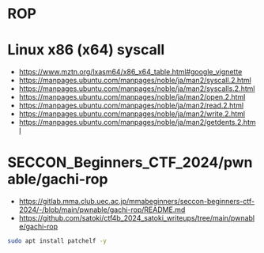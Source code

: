 # ROP

# Linux x86 (x64) syscall
- https://www.mztn.org/lxasm64/x86_x64_table.html#google_vignette
- https://manpages.ubuntu.com/manpages/noble/ja/man2/syscall.2.html
- https://manpages.ubuntu.com/manpages/noble/ja/man2/syscalls.2.html
- https://manpages.ubuntu.com/manpages/noble/ja/man2/open.2.html
- https://manpages.ubuntu.com/manpages/noble/ja/man2/read.2.html
- https://manpages.ubuntu.com/manpages/noble/ja/man2/write.2.html
- https://manpages.ubuntu.com/manpages/noble/ja/man2/getdents.2.html

# SECCON_Beginners_CTF_2024/pwnable/gachi-rop
- https://gitlab.mma.club.uec.ac.jp/mmabeginners/seccon-beginners-ctf-2024/-/blob/main/pwnable/gachi-rop/README.md
- https://github.com/satoki/ctf4b_2024_satoki_writeups/tree/main/pwnable/gachi-rop

```bash
sudo apt install patchelf -y
```
